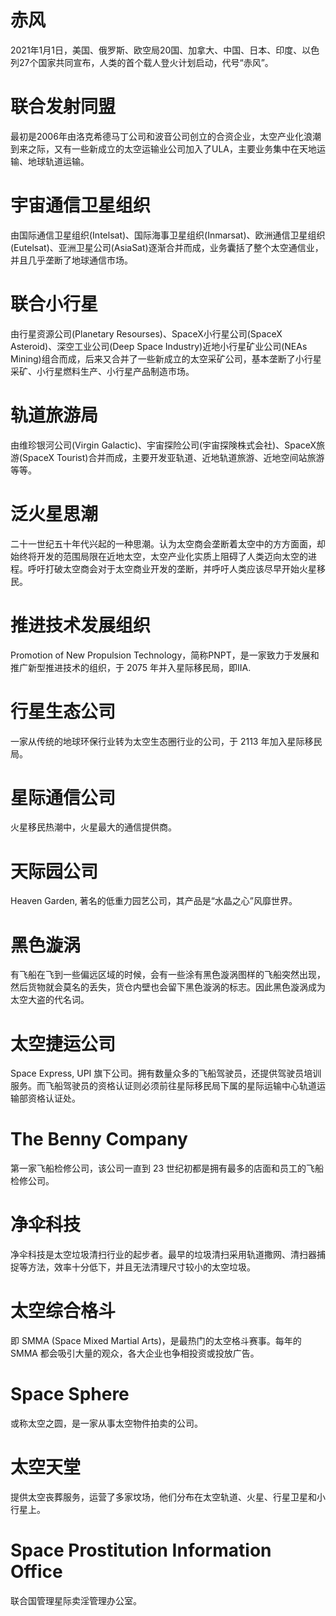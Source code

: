 # 赤风
2021年1月1日，美国、俄罗斯、欧空局20国、加拿大、中国、日本、印度、以色列27个国家共同宣布，人类的首个载人登火计划启动，代号“赤风”。

# 联合发射同盟
最初是2006年由洛克希德马丁公司和波音公司创立的合资企业，太空产业化浪潮到来之际，又有一些新成立的太空运输业公司加入了ULA，主要业务集中在天地运输、地球轨道运输。

# 宇宙通信卫星组织
由国际通信卫星组织(Intelsat)、国际海事卫星组织(Inmarsat)、欧洲通信卫星组织(Eutelsat)、亚洲卫星公司(AsiaSat)逐渐合并而成，业务囊括了整个太空通信业，并且几乎垄断了地球通信市场。

# 联合小行星
由行星资源公司(Planetary Resourses)、SpaceX小行星公司(SpaceX Asteroid)、深空工业公司(Deep Space Industry)近地小行星矿业公司(NEAs Mining)组合而成，后来又合并了一些新成立的太空采矿公司，基本垄断了小行星采矿、小行星燃料生产、小行星产品制造市场。

# 轨道旅游局
由维珍银河公司(Virgin Galactic)、宇宙探险公司(宇宙探険株式会社)、SpaceX旅游(SpaceX Tourist)合并而成，主要开发亚轨道、近地轨道旅游、近地空间站旅游等等。

# 泛火星思潮
二十一世纪五十年代兴起的一种思潮。认为太空商会垄断着太空中的方方面面，却始终将开发的范围局限在近地太空，太空产业化实质上阻碍了人类迈向太空的进程。呼吁打破太空商会对于太空商业开发的垄断，并呼吁人类应该尽早开始火星移民。

# 推进技术发展组织
Promotion of New Propulsion Technology，简称PNPT，是一家致力于发展和推广新型推进技术的组织，于 2075 年并入星际移民局，即IIA.

# 行星生态公司
一家从传统的地球环保行业转为太空生态圈行业的公司，于 2113 年加入星际移民局。

# 星际通信公司
火星移民热潮中，火星最大的通信提供商。

# 天际园公司
Heaven Garden, 著名的低重力园艺公司，其产品是“水晶之心”风靡世界。

# 黑色漩涡
有飞船在飞到一些偏远区域的时候，会有一些涂有黑色漩涡图样的飞船突然出现，然后货物就会莫名的丢失，货仓内壁也会留下黑色漩涡的标志。因此黑色漩涡成为太空大盗的代名词。

# 太空捷运公司
Space Express, UPI 旗下公司。拥有数量众多的飞船驾驶员，还提供驾驶员培训服务。而飞船驾驶员的资格认证则必须前往星际移民局下属的星际运输中心轨道运输部资格认证处。

# The Benny Company
第一家飞船检修公司，该公司一直到 23 世纪初都是拥有最多的店面和员工的飞船检修公司。

# 净伞科技
净伞科技是太空垃圾清扫行业的起步者。最早的垃圾清扫采用轨道撒网、清扫器捕捉等方法，效率十分低下，并且无法清理尺寸较小的太空垃圾。

# 太空综合格斗
即 SMMA (Space Mixed Martial Arts)，是最热门的太空格斗赛事。每年的 SMMA 都会吸引大量的观众，各大企业也争相投资或投放广告。

# Space Sphere

或称太空之圆，是一家从事太空物件拍卖的公司。

# 太空天堂
提供太空丧葬服务，运营了多家坟场，他们分布在太空轨道、火星、行星卫星和小行星上。

# Space Prostitution Information Office
联合国管理星际卖淫管理办公室。